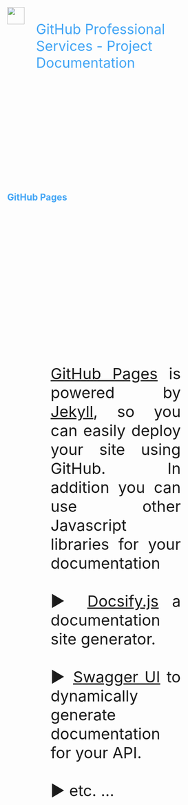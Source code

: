 <div style="height:10vh; display: flex; font-size: 32px; color: #42A5F5; text-align: left; border: 0px dashed blue;">
<img height="40px" src="images/octo-white.png">&nbsp;&nbsp;&nbsp;<p>GitHub Professional Services - Project Documentation</p>
</div>
<div style="height:10vh; color: #42A5F5; border: 0px dashed blue;">
<h2>GitHub Pages</h2>
</div>
<div style="height:80vh; ; border: 0px dashed blue;">
<div style="font-size: 36px; text-align: justify; width: 60%; margin: 0% 20% 0% 20%;">
<a href="https://pages.github.com/" target="_blank">GitHub Pages</a> is powered by <a href="https://jekyllrb.com/" target="_blank">Jekyll</a>, so you can easily deploy your site using GitHub. In addition you can use other Javascript libraries for your documentation<br><br>
&#9654; <a href="https://docsify.js.org/#/" target="_blank">Docsify.js</a> a documentation site generator.<br><br>
&#9654; <a href="https://github.com/peter-evans/swagger-github-pages" target="_blank">Swagger UI</a> to dynamically generate documentation for your API.<br><br>
&#9654; etc. ...
</div>

</div>

<div style="height:10vh; font-size: 36px; color: #42A5F5; text-align: center; border: 0px dashed blue;">
Check out more ?...
<span style='font-size:50px;'>&#128071;</span>
</div>
Note:
